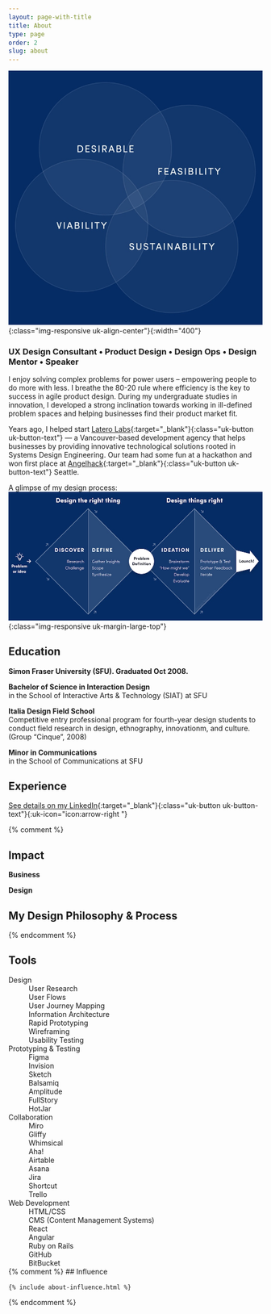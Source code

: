 ```yaml
---
layout: page-with-title
title: About
type: page
order: 2
slug: about
---
```


<a id="top"></a>

<!-- {% include about-tinynav.html %} -->

![Desireability Feasibility Viability Sustainability](/assets/content-images/DFVS-venn.jpg){:class="img-responsive uk-align-center"}{:width="400"}

### UX Design Consultant • Product Design • Design Ops • Design Mentor • Speaker

I enjoy solving complex problems for power users – empowering people to do more with less. I breathe the 80-20 rule where efficiency is the key to success in agile product design. During my undergraduate studies in innovation, I developed a strong inclination towards working in ill-defined problem spaces and helping businesses find their product market fit.

Years ago, I helped start [Latero Labs](https://www.laterolabs.com/){:target="\_blank"}{:class="uk-button uk-button-text"} — a Vancouver-based development agency that helps businesses by providing innovative technological solutions rooted in Systems Design Engineering. Our team had some fun at a hackathon and won first place at [Angelhack](https://www.angelhack.com/){:target="\_blank"}{:class="uk-button uk-button-text"} Seattle.

A glimpse of my design process:
![Design Diamond Process](/assets/content-images/design-diamond.jpg){:class="img-responsive uk-margin-large-top"}

## Education

**Simon Fraser University (SFU). Graduated Oct 2008.**

**Bachelor of Science in Interaction Design** <br>
in the School of Interactive Arts & Technology (SIAT) at SFU

**Italia Design Field School** <br>
Competitive entry professional program for fourth-year design students to conduct field research in design, ethnography, innovationm, and culture. (Group “Cinque”, 2008)

**Minor in Communications**<br>
in the School of Communications at SFU

## Experience

[See details on my LinkedIn](https://www.linkedin.com/in/lokaren/details/experience/){:target="\_blank"}{:class="uk-button uk-button-text"}{:uk-icon="icon:arrow-right "}

{% comment %}

## Impact

**Business**

**Design**

## My Design Philosophy & Process

{% endcomment %}

## Tools

<div uk-grid class="uk-child-width-1-4@m uk-child-width-1-2">
    <div>
        <dt>Design</dt>
        <dd>User Research</dd>
        <dd>User Flows</dd>
        <dd>User Journey Mapping</dd>
        <dd>Information Architecture</dd>
        <dd>Rapid Prototyping</dd>
        <dd>Wireframing</dd>
        <dd>Usability Testing</dd>
    </div>
    <div>
        <dt>Prototyping & Testing</dt>
        <dd>Figma</dd>
        <dd>Invision</dd>
        <dd>Sketch</dd>
        <dd>Balsamiq</dd>
        <dd>Amplitude</dd>
        <dd>FullStory</dd>
        <dd>HotJar</dd>
    </div>
    <div>
        <dt>Collaboration</dt>
        <dd>Miro</dd>
        <dd>Gliffy</dd>
        <dd>Whimsical</dd>
        <dd>Aha!</dd>
        <dd>Airtable</dd>
        <dd>Asana</dd>
        <dd>Jira</dd>
        <dd>Shortcut</dd>
        <dd>Trello</dd>
    </div>
    <div>
        <dt>Web Development</dt>
        <dd>HTML/CSS</dd>
        <dd>CMS (Content Management Systems)</dd>
        <dd>React</dd>
        <dd>Angular</dd>
        <dd>Ruby on Rails</dd>
        <dd>GitHub</dd>
        <dd>BitBucket</dd>
    </div>
</div>
{% comment %}
    ## Influence

    {% include about-influence.html %}

{% endcomment %}
